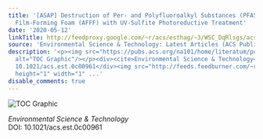 ```yaml
---
title: '[ASAP] Destruction of Per- and Polyfluoroalkyl Substances (PFASs) in Aqueous
  Film-Forming Foam (AFFF) with UV-Sulfite Photoreductive Treatment'
date: '2020-05-12'
linkTitle: http://feedproxy.google.com/~r/acs/esthag/~3/WSC_DqRlsgs/acs.est.0c00961
source: 'Environmental Science & Technology: Latest Articles (ACS Publications)'
description: '<p><img src="https://pubs.acs.org/na101/home/literatum/publisher/achs/journals/content/esthag/0/esthag.ahead-of-print/acs.est.0c00961/20200512/images/medium/es0c00961_0005.gif"
  alt="TOC Graphic"/></p><div><cite>Environmental Science & Technology</cite></div><div>DOI:
  10.1021/acs.est.0c00961</div><img src="http://feeds.feedburner.com/~r/acs/esthag/~4/WSC_DqRlsgs"
  height="1" width="1" ...'
disable_comments: true
---
```

<p><img src="https://pubs.acs.org/na101/home/literatum/publisher/achs/journals/content/esthag/0/esthag.ahead-of-print/acs.est.0c00961/20200512/images/medium/es0c00961_0005.gif" alt="TOC Graphic"/></p><div><cite>Environmental Science & Technology</cite></div><div>DOI: 10.1021/acs.est.0c00961</div><img src="http://feeds.feedburner.com/~r/acs/esthag/~4/WSC_DqRlsgs" height="1" width="1" ...